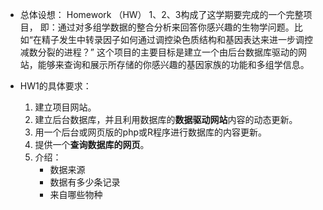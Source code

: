+ 总体设想：
Homework （HW） 1、2、3构成了这学期要完成的一个完整项目， 即：通过对多组学数据的整合分析来回答你感兴趣的生物学问题。比如“在精子发生中转录因子如何通过调控染色质结构和基因表达来进一步调控减数分裂的进程？”
这个项目的主要目标是建立一个由后台数据库驱动的网站，能够来查询和展示所存储的你感兴趣的基因家族的功能和多组学信息。

+ HW1的具体要求：
    1. 建立项目网站。
    2. 建立后台数据库，并且利用数据库的**数据驱动网站**内容的动态更新。
    3. 用一个后台或网页版的php或R程序进行数据库的内容更新。
    4. 提供一个**查询数据库的网页**。
    5. 介绍：
        + 数据来源
        + 数据有多少条记录
        + 来自哪些物种